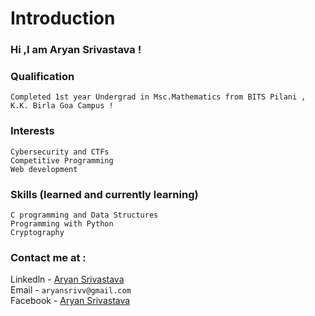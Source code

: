 # Introduction 
### Hi ,I am Aryan Srivastava !
### Qualification
    Completed 1st year Undergrad in Msc.Mathematics from BITS Pilani , K.K. Birla Goa Campus !
### Interests 
    Cybersecurity and CTFs
    Competitive Programming
    Web development
### Skills (learned and currently learning)
    C programming and Data Structures
    Programming with Python
    Cryptography
    
### Contact me at :
Linkedln - [Aryan Srivastava](https://www.linkedin.com/in/aryan-srivastava-8782ba171?lipi=urn%3Ali%3Apage%3Ad_flagship3_profile_view_base_contact_details%3BfSzqyNsvQtinpbPnds39wA%3D%3D) <br/>
Email - `aryansrivv@gmail.com` <br/>
Facebook - [Aryan Srivastava](https://web.facebook.com/aryansrivv/) <br/>



<!---
Hisenbruh/Hisenbruh is a ✨ special ✨ repository because its `README.md` (this file) appears on your GitHub profile.
You can click the Preview link to take a look at your changes.
--->
